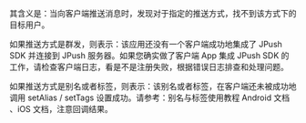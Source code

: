其含义是：当向客户端推送消息时，发现对于指定的推送方式，找不到该方式下的目标用户。

如果推送方式是群发，则表示：该应用还没有一个客户端成功地集成了 JPush SDK 并连接到 JPush 服务器。如果您确实做了客户端 App 集成 JPush SDK 的工作，请检查客户端日志，看是不是注册失败，根据错误日志排查和处理问题。

如果推送方式是别名或者标签，则表示：该别名或者标签，在客户端还未被成功地调用 setAlias / setTags 设置成功。请参考：别名与标签使用教程 Android 文档 、iOS 文档，注意回调结果。